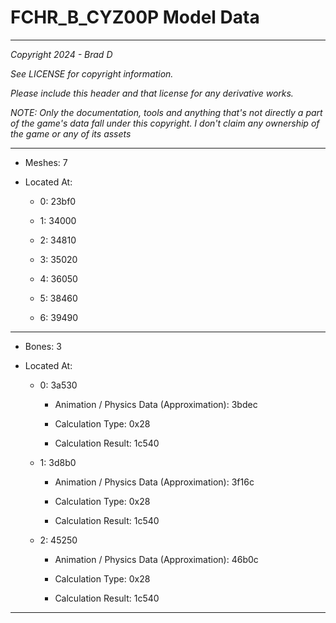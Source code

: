 # FCHR_B_CYZ00P Model Data

---

*Copyright 2024 - Brad D*

*See LICENSE for copyright information.*

*Please include this header and that license for any derivative works.*

*NOTE: Only the documentation, tools and anything that's not directly a part of the game's data fall under this copyright. I don't claim any ownership of the game or any of its assets*

---

* Meshes: 7

* Located At:

  * 0: 23bf0

  * 1: 34000

  * 2: 34810

  * 3: 35020

  * 4: 36050

  * 5: 38460

  * 6: 39490

---

* Bones: 3

* Located At:

  * 0: 3a530

    * Animation / Physics Data (Approximation): 3bdec

    * Calculation Type: 0x28

    * Calculation Result: 1c540

  * 1: 3d8b0

    * Animation / Physics Data (Approximation): 3f16c

    * Calculation Type: 0x28

    * Calculation Result: 1c540

  * 2: 45250

    * Animation / Physics Data (Approximation): 46b0c

    * Calculation Type: 0x28

    * Calculation Result: 1c540

---

